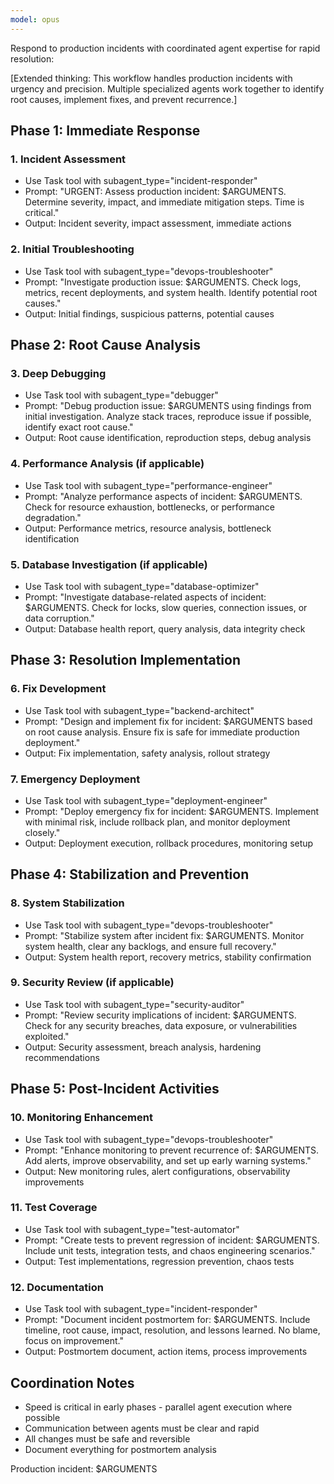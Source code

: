 ```yaml
---
model: opus
---
```


Respond to production incidents with coordinated agent expertise for rapid
resolution:

[Extended thinking: This workflow handles production incidents with urgency and
precision. Multiple specialized agents work together to identify root causes,
implement fixes, and prevent recurrence.]

## Phase 1: Immediate Response

### 1. Incident Assessment

- Use Task tool with subagent_type="incident-responder"
- Prompt: "URGENT: Assess production incident: $ARGUMENTS. Determine severity,
  impact, and immediate mitigation steps. Time is critical."
- Output: Incident severity, impact assessment, immediate actions

### 2. Initial Troubleshooting

- Use Task tool with subagent_type="devops-troubleshooter"
- Prompt: "Investigate production issue: $ARGUMENTS. Check logs, metrics, recent
  deployments, and system health. Identify potential root causes."
- Output: Initial findings, suspicious patterns, potential causes

## Phase 2: Root Cause Analysis

### 3. Deep Debugging

- Use Task tool with subagent_type="debugger"
- Prompt: "Debug production issue: $ARGUMENTS using findings from initial
  investigation. Analyze stack traces, reproduce issue if possible, identify
  exact root cause."
- Output: Root cause identification, reproduction steps, debug analysis

### 4. Performance Analysis (if applicable)

- Use Task tool with subagent_type="performance-engineer"
- Prompt: "Analyze performance aspects of incident: $ARGUMENTS. Check for
  resource exhaustion, bottlenecks, or performance degradation."
- Output: Performance metrics, resource analysis, bottleneck identification

### 5. Database Investigation (if applicable)

- Use Task tool with subagent_type="database-optimizer"
- Prompt: "Investigate database-related aspects of incident: $ARGUMENTS. Check
  for locks, slow queries, connection issues, or data corruption."
- Output: Database health report, query analysis, data integrity check

## Phase 3: Resolution Implementation

### 6. Fix Development

- Use Task tool with subagent_type="backend-architect"
- Prompt: "Design and implement fix for incident: $ARGUMENTS based on root cause
  analysis. Ensure fix is safe for immediate production deployment."
- Output: Fix implementation, safety analysis, rollout strategy

### 7. Emergency Deployment

- Use Task tool with subagent_type="deployment-engineer"
- Prompt: "Deploy emergency fix for incident: $ARGUMENTS. Implement with minimal
  risk, include rollback plan, and monitor deployment closely."
- Output: Deployment execution, rollback procedures, monitoring setup

## Phase 4: Stabilization and Prevention

### 8. System Stabilization

- Use Task tool with subagent_type="devops-troubleshooter"
- Prompt: "Stabilize system after incident fix: $ARGUMENTS. Monitor system
  health, clear any backlogs, and ensure full recovery."
- Output: System health report, recovery metrics, stability confirmation

### 9. Security Review (if applicable)

- Use Task tool with subagent_type="security-auditor"
- Prompt: "Review security implications of incident: $ARGUMENTS. Check for any
  security breaches, data exposure, or vulnerabilities exploited."
- Output: Security assessment, breach analysis, hardening recommendations

## Phase 5: Post-Incident Activities

### 10. Monitoring Enhancement

- Use Task tool with subagent_type="devops-troubleshooter"
- Prompt: "Enhance monitoring to prevent recurrence of: $ARGUMENTS. Add alerts,
  improve observability, and set up early warning systems."
- Output: New monitoring rules, alert configurations, observability improvements

### 11. Test Coverage

- Use Task tool with subagent_type="test-automator"
- Prompt: "Create tests to prevent regression of incident: $ARGUMENTS. Include
  unit tests, integration tests, and chaos engineering scenarios."
- Output: Test implementations, regression prevention, chaos tests

### 12. Documentation

- Use Task tool with subagent_type="incident-responder"
- Prompt: "Document incident postmortem for: $ARGUMENTS. Include timeline, root
  cause, impact, resolution, and lessons learned. No blame, focus on
  improvement."
- Output: Postmortem document, action items, process improvements

## Coordination Notes

- Speed is critical in early phases - parallel agent execution where possible
- Communication between agents must be clear and rapid
- All changes must be safe and reversible
- Document everything for postmortem analysis

Production incident: $ARGUMENTS

